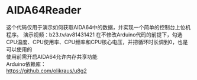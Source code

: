 # AIDA64Reader  
这个代码仅用于演示如何获取AIDA64中的数据，并实现一个简单的控制台上位机程序。
演示视频：b23.tv/av81431421
在不修改Arduino代码的前提下，勾选CPU温度、CPU使用率、CPU频率和CPU核心电压，并把循环时长调到0，也是可以使用的  
使用前需开启AIDA64允许内存共享功能  
Arduino依赖库：  
https://github.com/olikraus/u8g2  
